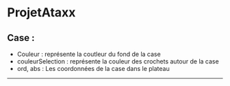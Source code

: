 # ProjetAtaxx
## Case : 
* Couleur : représente la coutleur du fond de la case 
* couleurSelection : représente la couleur des crochets autour de la case 
* ord, abs : Les coordonnées de la case dans le plateau
--------------------------------
